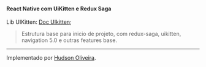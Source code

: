 #### React Native com UiKitten e Redux Saga

Lib UIKitten: [Doc UIkitten](https://akveo.github.io/react-native-ui-kitten/docs/getting-started/what-is-ui-kitten#what-is-ui-kitten);

> Estrutura base para inicio de projeto, com redux-saga, uikitten, navigation 5.0 e outras features base.


--- 
Implementado por [Hudson Oliveira](https://github.com/hog099).